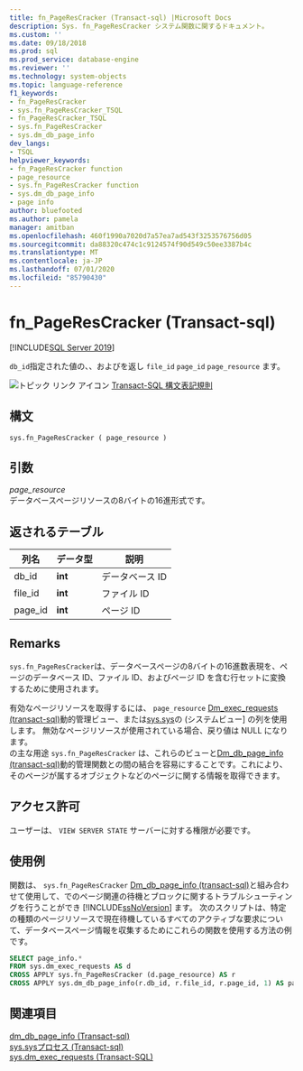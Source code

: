 ```yaml
---
title: fn_PageResCracker (Transact-sql) |Microsoft Docs
description: Sys. fn_PageResCracker システム関数に関するドキュメント。
ms.custom: ''
ms.date: 09/18/2018
ms.prod: sql
ms.prod_service: database-engine
ms.reviewer: ''
ms.technology: system-objects
ms.topic: language-reference
f1_keywords:
- fn_PageResCracker
- sys.fn_PageResCracker_TSQL
- fn_PageResCracker_TSQL
- sys.fn_PageResCracker
- sys.dm_db_page_info
dev_langs:
- TSQL
helpviewer_keywords:
- fn_PageResCracker function
- page_resource
- sys.fn_PageResCracker function
- sys.dm_db_page_info
- page info
author: bluefooted
ms.author: pamela
manager: amitban
ms.openlocfilehash: 460f1990a7020d7a57ea7ad543f3253576756d05
ms.sourcegitcommit: da88320c474c1c9124574f90d549c50ee3387b4c
ms.translationtype: MT
ms.contentlocale: ja-JP
ms.lasthandoff: 07/01/2020
ms.locfileid: "85790430"
---
```

# <a name="sysfn_pagerescracker-transact-sql"></a>fn_PageResCracker (Transact-sql)
[!INCLUDE[SQL Server 2019](../../includes/applies-to-version/sqlserver2019.md)]

`db_id`指定された値の、、およびを返し `file_id` `page_id` `page_resource` ます。 
  
 ![トピック リンク アイコン](../../database-engine/configure-windows/media/topic-link.gif "トピック リンク アイコン") [Transact-SQL 構文表記規則](../../t-sql/language-elements/transact-sql-syntax-conventions-transact-sql.md)  
  
## <a name="syntax"></a>構文  
```  
sys.fn_PageResCracker ( page_resource )  
```  
  
## <a name="arguments"></a>引数  
*page_resource*    
データベースページリソースの8バイトの16進形式です。
  
## <a name="tables-returned"></a>返されるテーブル  
  
|列名|データ型|説明|  
|-----------------|---------------|-----------------|  
|db_id|**int**|データベース ID|  
|file_id|**int**|ファイル ID|  
|page_id|**int**|ページ ID|  
  
## <a name="remarks"></a>Remarks  
`sys.fn_PageResCracker`は、データベースページの8バイトの16進数表現を、ページのデータベース ID、ファイル ID、およびページ ID を含む行セットに変換するために使用されます。   

有効なページリソースを取得するには、 `page_resource` [Dm_exec_requests &#40;transact-sql&#41;](../../relational-databases/system-dynamic-management-views/sys-dm-exec-requests-transact-sql.md)動的管理ビュー、または[sys.sys](../../relational-databases/system-compatibility-views/sys-sysprocesses-transact-sql.md)の &#40;システムビュー] の列を使用します。 無効なページリソースが使用されている場合、戻り値は NULL になります。  
の主な用途 `sys.fn_PageResCracker` は、これらのビューと[Dm_db_page_info &#40;transact-sql&#41;](../../relational-databases/system-dynamic-management-views/sys-dm-db-page-info-transact-sql.md)動的管理関数との間の結合を容易にすることです。これにより、そのページが属するオブジェクトなどのページに関する情報を取得できます。
  
## <a name="permissions"></a>アクセス許可  
ユーザーは、 `VIEW SERVER STATE` サーバーに対する権限が必要です。  
  
## <a name="examples"></a>使用例  
関数は、 `sys.fn_PageResCracker` [Dm_db_page_info &#40;transact-sql&#41;](../../relational-databases/system-dynamic-management-views/sys-dm-db-page-info-transact-sql.md)と組み合わせて使用して、でのページ関連の待機とブロックに関するトラブルシューティングを行うことができ [!INCLUDE[ssNoVersion](../../includes/ssnoversion-md.md)] ます。  次のスクリプトは、特定の種類のページリソースで現在待機しているすべてのアクティブな要求について、データベースページ情報を収集するためにこれらの関数を使用する方法の例です。 
  
```sql  
SELECT page_info.* 
FROM sys.dm_exec_requests AS d  
CROSS APPLY sys.fn_PageResCracker (d.page_resource) AS r  
CROSS APPLY sys.dm_db_page_info(r.db_id, r.file_id, r.page_id, 1) AS page_info
```  
  
## <a name="see-also"></a>関連項目  
 [dm_db_page_info &#40;Transact-sql&#41;](../../relational-databases/system-dynamic-management-views/sys-dm-db-page-info-transact-sql.md)  
 [sys.sysプロセス &#40;Transact-sql&#41;](../../relational-databases/system-compatibility-views/sys-sysprocesses-transact-sql.md)   
 [sys.dm_exec_requests &#40;Transact-SQL&#41;](../../relational-databases/system-dynamic-management-views/sys-dm-exec-requests-transact-sql.md)  
  
  
